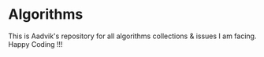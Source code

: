 # Algorithms

This is Aadvik's repository for all algorithms collections & issues I am facing.
Happy Coding !!!
